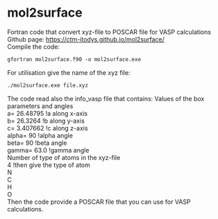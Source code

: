 # mol2surface
Fortran code that convert xyz-file to POSCAR file for VASP calculations <br />
Github page: https://ctm-itodys.github.io/mol2surface/  <br />
Compile the code:
```markdown
gfortran mol2surface.f90 -o mol2surface.exe
```
For utilisation give the name of the xyz file:
```markdown
./mol2surface.exe file.xyz
```
The code read also the info_vasp file that contains:
Values of the box parameters and angles <br />
a= 26.48795                !a along x-axis <br />
b= 26.3264              !b along y-axis <br />
c= 3.407662            !c along z-axis <br />
alpha= 90              !alpha angle    <br />
beta= 90               !beta angle     <br />
gamma= 63.0            !gamma angle   <br />
Number of type of atoms in the xyz-file <br />
4                         !then give the type of atom<br />
N <br />
C <br />
H <br />
O <br />
Then the code provide a POSCAR file that you can use for VASP calculations.
